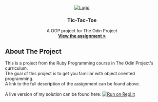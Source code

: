 <p align="center">
  <a href="https://www.theodinproject.com">
    <img src="https://www.theodinproject.com/assets/odin-logo-2d729f16279e9fc3b58ce847eacf07f883bdfc95eb23bb5064ed59d36ef551d6.svg" alt="Logo">
  </a>

  <h3 align="center">Tic-Tac-Toe</h3>

  <p align="center">
    A OOP project for The Odin Project
    <br />
    <a href="https://www.theodinproject.com/courses/ruby-programming/lessons/oop"><strong>View the assignment »</strong></a>
    <br />
  </p>
</p>

<!-- ABOUT THE PROJECT -->
## About The Project

This is a project from the Ruby Programming course in The Odin Project's curriculum.<br />
The goal of this project is to get you familiar with object oriented programming.<br />
A link to the full description of the assignment can be found above.<br />
<br />
A live version of my solution can be found here: 
[![Run on Repl.it](https://repl.it/badge/github/jasont01/tic-tac-toe)](https://repl.it/github/jasont01/tic-tac-toe)

